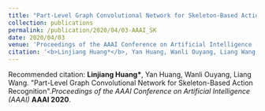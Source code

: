 ```yaml
---
title: "Part-Level Graph Convolutional Network for Skeleton-Based Action Recognition"
collection: publications
permalink: /publication/2020/04/03-AAAI_SK
date: 2020/04/03
venue: 'Proceedings of the AAAI Conference on Artificial Intelligence (AAAI)'
citation: '<b>Linjiang Huang*</b>, Yan Huang, Wanli Ouyang, Liang Wang. &amp;quot;Part-Level Graph Convolutional Network for Skeleton-Based Action Recognition&amp;quot;.<i>Proceedings of the AAAI Conference on Artificial Intelligence (AAAI)</i> <b>AAAI 2020</b>.'
---
```

Recommended citation: <b>Linjiang Huang*</b>, Yan Huang, Wanli Ouyang, Liang Wang. &quot;Part-Level Graph Convolutional Network for Skeleton-Based Action Recognition&quot;.<i>Proceedings of the AAAI Conference on Artificial Intelligence (AAAI)</i> <b>AAAI 2020</b>.